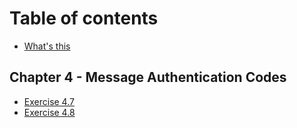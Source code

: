 # Table of contents

* [What's this](README.md)

## Chapter 4 - Message Authentication Codes

* [Exercise 4.7](chapter-4-message-authentication-codes/4.7.md)
* [Exercise 4.8](chapter-4-message-authentication-codes/exercise-4.8.md)

